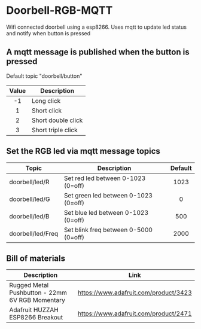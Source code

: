 # Doorbell-RGB-MQTT

Wifi connected doorbell using a esp8266.
Uses mqtt to update led status and notify when button is pressed




## A mqtt message is published when the button is pressed
Default topic "doorbell/button"

| Value | Description |
| :---: | --- |
| -1 | Long click |
| 1 | Short click |
| 2 | Short double click |
| 3 | Short triple click |


## Set the RGB led via mqtt message topics

| Topic | Description | Default |
| --- | --- | :---: |
| doorbell/led/R | Set red led between 0-1023 (0=off) | 1023 |  
| doorbell/led/G | Set green led between 0-1023 (0=off) | 0 |
| doorbell/led/B | Set blue led between 0-1023 (0=off) | 500 |
| doorbell/led/Freq | Set blink freq between 0-5000  (0=off) | 2000 |


## Bill of materials

| Description | Link |
| --- | --- |
| Rugged Metal Pushbutton - 22mm 6V RGB Momentary | https://www.adafruit.com/product/3423 |
| Adafruit HUZZAH ESP8266 Breakout | https://www.adafruit.com/product/2471 |
